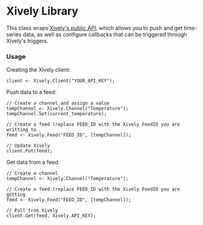 # Xively Library
This class wraps [Xively's public API](https://xively.com/dev/docs/api/), which allows you to push and get time-series data, as well as configure callbacks that can be triggered through Xively's triggers.

### Usage
Creating the Xively client:
	
	client <- Xively.Client("YOUR_API_KEY");
	
Push data to a feed:
	
	// Create a channel and assign a value
	tempChannel <- Xively.Channel("Temperature");
	tempChannel.Set(current_temperature);
	
	// Create a feed (replace FEED_ID with the Xively FeedID you are writting to
	feed <- Xively.Feed("FEED_ID", [tempChannel]);
	
	// Update Xively
	client.Put(feed);
		
Get data from a feed:
	
	// Create a channel
	tempChannel <- Xively.Channel("Temperature");
	
	// Create a feed (replace FEED_ID with the Xively FeedID you are getting
	feed <- Xively.Feed("FEED_ID", [tempChannel]);
	
	// Pull from Xively
	client.Get(feed, Xively.API_KEY);
